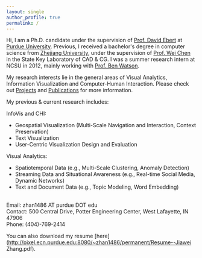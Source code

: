 ```yaml
---
layout: single
author_profile: true
permalink: /
---
```

Hi, I am a Ph.D. candidate under the supervision of [Prof. David Ebert](https://engineering.purdue.edu/~ebertd) at [Purdue University](http://www.purdue.edu/).
Previous, I received a bachelor's degree in computer science from [Zhejiang University](http://www.zju.edu.cn/), under the supervision of [Prof. Wei Chen](http://www.cad.zju.edu.cn/home/chenwei/) in the State Key Laboratory of CAD &amp; CG. I was a summer research intern at NCSU in 2012, mainly working with [Prof. Ben Watson](https://www.csc.ncsu.edu/people/bwatson).

My research interests lie in the general areas of Visual Analytics, Information Visualization and Computer-Human Interaction.
Please check out [Projects](/projects.html) and [Publications](/publications.html) for more information. <br>

My previous &amp; current research includes:

InfoVis and CHI:
<ul>
<li>Geospatial Visualization (Multi-Scale Navigation and Interaction, Context Preservation)</li>
<li>Text Visualization</li>
<li>User-Centric Visualization Design and Evaluation</li>
</ul>

Visual Analytics:
<ul>
<li>Spatiotemporal Data (e.g., Multi-Scale Clustering, Anomaly Detection)</li>
<li>Streaming Data and Situational Awareness (e.g., Real-time Social Media, Dynamic Networks)</li>
<li>Text and Document Data (e.g., Topic Modeling, Word Embedding)</li>
</ul>

<br>
Email: zhan1486 AT purdue DOT edu <br>
Contact: 500 Central Drive, Potter Engineering Center, West Lafayette, IN 47906 <br>
Phone: (404)-769-2414

You can also download my resume [here](http://pixel.ecn.purdue.edu:8080/~zhan1486/permanent/Resume--Jiawei Zhang.pdf).